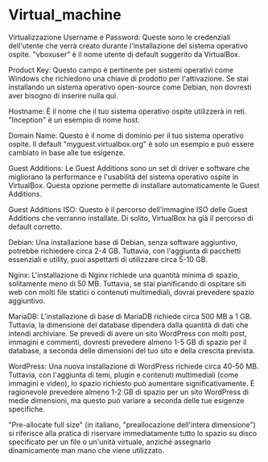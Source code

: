 # Virtual_machine
Virtualizzazione
Username e Password: Queste sono le credenziali dell'utente che verrà creato durante l'installazione del sistema operativo ospite. "vboxuser" è il nome utente di default suggerito da VirtualBox.

Product Key: Questo campo è pertinente per sistemi operativi come Windows che richiedono una chiave di prodotto per l'attivazione. Se stai installando un sistema operativo open-source come Debian, non dovresti aver bisogno di inserire nulla qui.

Hostname: È il nome che il tuo sistema operativo ospite utilizzerà in reti. "Inception" è un esempio di nome host.

Domain Name: Questo è il nome di dominio per il tuo sistema operativo ospite. Il default "myguest.virtualbox.org" è solo un esempio e può essere cambiato in base alle tue esigenze.

Guest Additions: Le Guest Additions sono un set di driver e software che migliorano la performance e l'usabilità del sistema operativo ospite in VirtualBox. Questa opzione permette di installare automaticamente le Guest Additions.

Guest Additions ISO: Questo è il percorso dell'immagine ISO delle Guest Additions che verranno installate. Di solito, VirtualBox ha già il percorso di default corretto.

Debian: Una installazione base di Debian, senza software aggiuntivo, potrebbe richiedere circa 2-4 GB. Tuttavia, con l'aggiunta di pacchetti essenziali e utility, puoi aspettarti di utilizzare circa 5-10 GB.

Nginx: L'installazione di Nginx richiede una quantità minima di spazio, solitamente meno di 50 MB. Tuttavia, se stai pianificando di ospitare siti web con molti file statici o contenuti multimediali, dovrai prevedere spazio aggiuntivo.

MariaDB: L'installazione di base di MariaDB richiede circa 500 MB a 1 GB. Tuttavia, la dimensione del database dipenderà dalla quantità di dati che intendi archiviare. Se prevedi di avere un sito WordPress con molti post, immagini e commenti, dovresti prevedere almeno 1-5 GB di spazio per il database, a seconda delle dimensioni del tuo sito e della crescita prevista.

WordPress: Una nuova installazione di WordPress richiede circa 40-50 MB. Tuttavia, con l'aggiunta di temi, plugin e contenuti multimediali (come immagini e video), lo spazio richiesto può aumentare significativamente. È ragionevole prevedere almeno 1-2 GB di spazio per un sito WordPress di medie dimensioni, ma questo può variare a seconda delle tue esigenze specifiche.

"Pre-allocate full size" (in italiano, "preallocazione dell'intera dimensione") si riferisce alla pratica di riservare immediatamente tutto lo spazio su disco specificato per un file o un'unità virtuale, anziché assegnarlo dinamicamente man mano che viene utilizzato.
